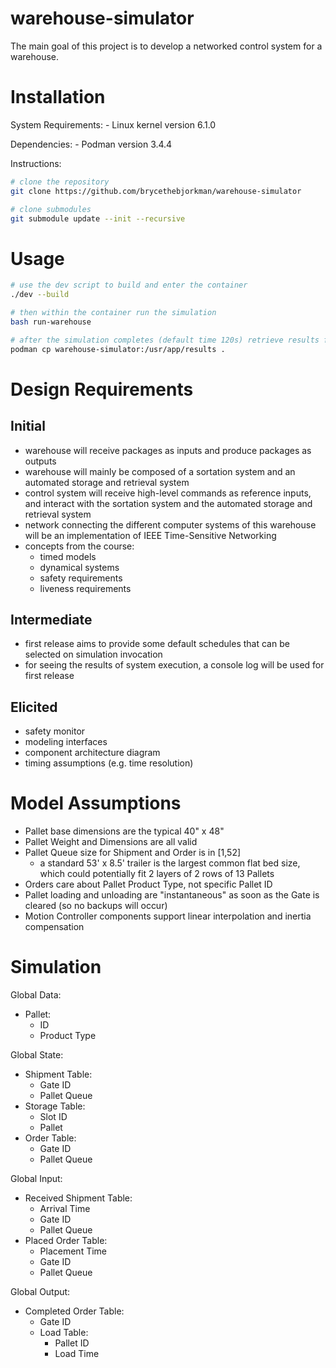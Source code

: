 # warehouse-simulator

The main goal of this project is to develop a networked control system for a warehouse.

# Installation

System Requirements:
    - Linux kernel version 6.1.0

Dependencies:
    - Podman version 3.4.4

Instructions:
``` Bash
# clone the repository
git clone https://github.com/brycethebjorkman/warehouse-simulator

# clone submodules
git submodule update --init --recursive
```

# Usage

``` Bash
# use the dev script to build and enter the container
./dev --build

# then within the container run the simulation
bash run-warehouse

# after the simulation completes (default time 120s) retrieve results from another shell
podman cp warehouse-simulator:/usr/app/results .
```

# Design Requirements

## Initial
- warehouse will receive packages as inputs and produce packages as outputs
- warehouse will mainly be composed of a sortation system and an automated storage and retrieval system
- control system will receive high-level commands as reference inputs, and interact with the sortation system and the automated storage and retrieval system
- network connecting the different computer systems of this warehouse will be an implementation of IEEE Time-Sensitive Networking
- concepts from the course:
    - timed models
    - dynamical systems
    - safety requirements
    - liveness requirements
## Intermediate
- first release aims to provide some default schedules that can be selected on simulation invocation
- for seeing the results of system execution, a console log will be used for first release
## Elicited
- safety monitor
- modeling interfaces
- component architecture diagram
- timing assumptions (e.g. time resolution)

# Model Assumptions
- Pallet base dimensions are the typical 40" x 48"
- Pallet Weight and Dimensions are all valid
- Pallet Queue size for Shipment and Order is in [1,52]
    - a standard 53' x 8.5' trailer is the largest common flat bed size, which could potentially fit 2 layers of 2 rows of 13 Pallets
- Orders care about Pallet Product Type, not specific Pallet ID
- Pallet loading and unloading are "instantaneous" as soon as the Gate is cleared (so no backups will occur)
- Motion Controller components support linear interpolation and inertia compensation

# Simulation
Global Data:
- Pallet:
    - ID
    - Product Type

Global State:
- Shipment Table:
    - Gate ID
    - Pallet Queue
- Storage Table:
    - Slot ID
    - Pallet
- Order Table:
    - Gate ID
    - Pallet Queue

Global Input:
- Received Shipment Table:
    - Arrival Time
    - Gate ID
    - Pallet Queue
- Placed Order Table:
    - Placement Time
    - Gate ID
    - Pallet Queue

Global Output:
- Completed Order Table:
    - Gate ID
    - Load Table:
        - Pallet ID
        - Load Time

